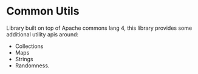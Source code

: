 Common Utils
============

Library built on top of Apache commons lang 4, this library provides some additional utility apis around:

- Collections
- Maps
- Strings
- Randomness.
